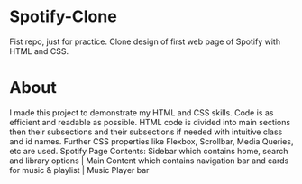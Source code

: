 # Spotify-Clone
Fist repo, just for practice. Clone design of first web page of Spotify with HTML and CSS.

# About
I made this project to demonstrate my HTML and CSS skills.
Code is as efficient and readable as possible. HTML code is divided into main sections then their subsections and their subsections if needed with intuitive class and id names. Further CSS properties like Flexbox, Scrollbar, Media Queries, etc are used.
Spotify Page Contents: Sidebar which contains home, search and library options | Main Content which contains navigation bar and cards for music & playlist | Music Player bar